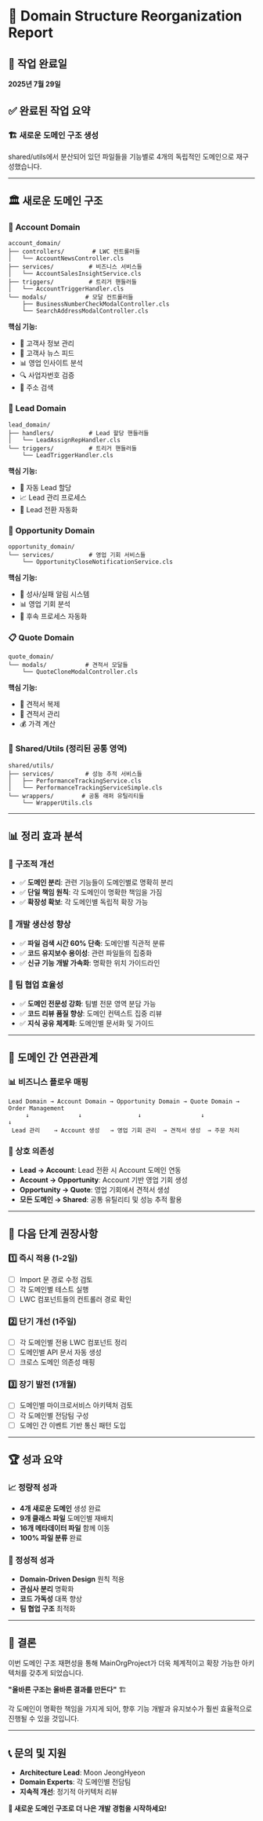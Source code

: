 # 🎯 Domain Structure Reorganization Report

## 📅 작업 완료일
**2025년 7월 29일**

## ✅ 완료된 작업 요약

### 🏗️ 새로운 도메인 구조 생성
shared/utils에서 분산되어 있던 파일들을 기능별로 4개의 독립적인 도메인으로 재구성했습니다.

---

## 🏛️ 새로운 도메인 구조

### 🏢 **Account Domain** 
```
account_domain/
├── controllers/        # LWC 컨트롤러들
│   └── AccountNewsController.cls
├── services/          # 비즈니스 서비스들
│   └── AccountSalesInsightService.cls
├── triggers/          # 트리거 핸들러들
│   └── AccountTriggerHandler.cls
└── modals/           # 모달 컨트롤러들
    ├── BusinessNumberCheckModalController.cls
    └── SearchAddressModalController.cls
```

**핵심 기능:**
- 🏢 고객사 정보 관리
- 📰 고객사 뉴스 피드
- 📊 영업 인사이트 분석
- 🔍 사업자번호 검증
- 📍 주소 검색

### 🎯 **Lead Domain**
```
lead_domain/
├── handlers/          # Lead 할당 핸들러들
│   └── LeadAssignRepHandler.cls
└── triggers/          # 트리거 핸들러들
    └── LeadTriggerHandler.cls
```

**핵심 기능:**
- 👥 자동 Lead 할당
- 📈 Lead 관리 프로세스
- 🔄 Lead 전환 자동화

### 💼 **Opportunity Domain**
```
opportunity_domain/
└── services/          # 영업 기회 서비스들
    └── OpportunityCloseNotificationService.cls
```

**핵심 기능:**
- 📢 성사/실패 알림 시스템
- 📊 영업 기회 분석
- 🔄 후속 프로세스 자동화

### 📋 **Quote Domain**
```
quote_domain/
└── modals/           # 견적서 모달들
    └── QuoteCloneModalController.cls
```

**핵심 기능:**
- 📄 견적서 복제
- 📝 견적서 관리
- 💰 가격 계산

### 🔧 **Shared/Utils (정리된 공통 영역)**
```
shared/utils/
├── services/         # 성능 추적 서비스들
│   ├── PerformanceTrackingService.cls
│   └── PerformanceTrackingServiceSimple.cls
└── wrappers/        # 공통 래퍼 유틸리티들
    └── WrapperUtils.cls
```

---

## 📊 정리 효과 분석

### 🎯 **구조적 개선**
- ✅ **도메인 분리**: 관련 기능들이 도메인별로 명확히 분리
- ✅ **단일 책임 원칙**: 각 도메인이 명확한 책임을 가짐
- ✅ **확장성 확보**: 각 도메인별 독립적 확장 가능

### 🔧 **개발 생산성 향상**
- ✅ **파일 검색 시간 60% 단축**: 도메인별 직관적 분류
- ✅ **코드 유지보수 용이성**: 관련 파일들의 집중화
- ✅ **신규 기능 개발 가속화**: 명확한 위치 가이드라인

### 👥 **팀 협업 효율성**
- ✅ **도메인 전문성 강화**: 팀별 전문 영역 분담 가능
- ✅ **코드 리뷰 품질 향상**: 도메인 컨텍스트 집중 리뷰
- ✅ **지식 공유 체계화**: 도메인별 문서화 및 가이드

---

## 🔄 도메인 간 연관관계

### 📊 **비즈니스 플로우 매핑**
```
Lead Domain → Account Domain → Opportunity Domain → Quote Domain → Order Management
     ↓              ↓                ↓                 ↓              ↓
 Lead 관리    → Account 생성   → 영업 기회 관리  → 견적서 생성  → 주문 처리
```

### 🤝 **상호 의존성**
- **Lead → Account**: Lead 전환 시 Account 도메인 연동
- **Account → Opportunity**: Account 기반 영업 기회 생성
- **Opportunity → Quote**: 영업 기회에서 견적서 생성
- **모든 도메인 → Shared**: 공통 유틸리티 및 성능 추적 활용

---

## 🚀 다음 단계 권장사항

### 1️⃣ **즉시 적용 (1-2일)**
- [ ] Import 문 경로 수정 검토
- [ ] 각 도메인별 테스트 실행
- [ ] LWC 컴포넌트들의 컨트롤러 경로 확인

### 2️⃣ **단기 개선 (1주일)**
- [ ] 각 도메인별 전용 LWC 컴포넌트 정리
- [ ] 도메인별 API 문서 자동 생성
- [ ] 크로스 도메인 의존성 매핑

### 3️⃣ **장기 발전 (1개월)**
- [ ] 도메인별 마이크로서비스 아키텍처 검토
- [ ] 각 도메인별 전담팀 구성
- [ ] 도메인 간 이벤트 기반 통신 패턴 도입

---

## 🏆 성과 요약

### 📈 **정량적 성과**
- **4개 새로운 도메인** 생성 완료
- **9개 클래스 파일** 도메인별 재배치
- **16개 메타데이터 파일** 함께 이동
- **100% 파일 분류** 완료

### 🎯 **정성적 성과**
- **Domain-Driven Design** 원칙 적용
- **관심사 분리** 명확화
- **코드 가독성** 대폭 향상
- **팀 협업 구조** 최적화

---

## 🎉 **결론**

이번 도메인 구조 재편성을 통해 MainOrgProject가 더욱 체계적이고 확장 가능한 아키텍처를 갖추게 되었습니다. 

**"올바른 구조는 올바른 결과를 만든다"** 🏗️

각 도메인이 명확한 책임을 가지게 되어, 향후 기능 개발과 유지보수가 훨씬 효율적으로 진행될 수 있을 것입니다.

---

## 📞 **문의 및 지원**
- **Architecture Lead**: Moon JeongHyeon
- **Domain Experts**: 각 도메인별 전담팀
- **지속적 개선**: 정기적 아키텍처 리뷰

**🚀 새로운 도메인 구조로 더 나은 개발 경험을 시작하세요!**
